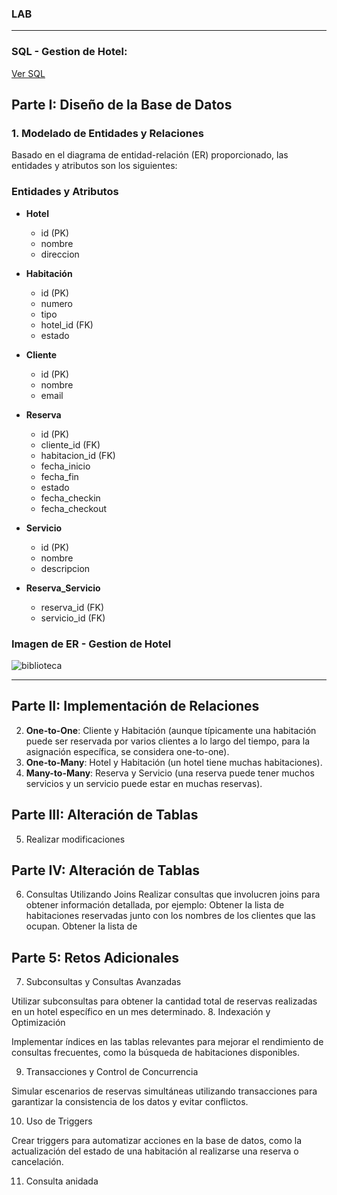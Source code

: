 ### LAB
<hr>

### SQL - Gestion de Hotel:
[Ver SQL](https://github.com/ciberzerone/baseDatos/blob/main/lab01/sql/db_hotle.sql)


## Parte I: Diseño de la Base de Datos

### 1. Modelado de Entidades y Relaciones

Basado en el diagrama de entidad-relación (ER) proporcionado, las entidades y atributos son los siguientes:

### Entidades y Atributos

- **Hotel**
  - id (PK)
  - nombre
  - direccion

- **Habitación**
  - id (PK)
  - numero
  - tipo
  - hotel_id (FK)
  - estado

- **Cliente**
  - id (PK)
  - nombre
  - email

- **Reserva**
  - id (PK)
  - cliente_id (FK)
  - habitacion_id (FK)
  - fecha_inicio
  - fecha_fin
  - estado
  - fecha_checkin
  - fecha_checkout

- **Servicio**
  - id (PK)
  - nombre
  - descripcion

- **Reserva_Servicio**
  - reserva_id (FK)
  - servicio_id (FK)


### Imagen de ER - Gestion de Hotel
![biblioteca](https://github.com/ciberzerone/baseDatos/blob/main/lab01/imagen/gestionhotel.PNG)


<hr>

## Parte II: Implementación de Relaciones

2. **One-to-One**: Cliente y Habitación (aunque típicamente una habitación puede ser reservada por varios clientes a lo largo del tiempo, para la asignación específica, se considera one-to-one).
3. **One-to-Many**: Hotel y Habitación (un hotel tiene muchas habitaciones).
4. **Many-to-Many**: Reserva y Servicio (una reserva puede tener muchos servicios y un servicio puede estar en muchas reservas).


## Parte III: Alteración de Tablas
5. Realizar modificaciones 


## Parte IV: Alteración de Tablas
6. Consultas Utilizando Joins
Realizar consultas que involucren joins para obtener información detallada, por ejemplo:
Obtener la lista de habitaciones reservadas junto con los nombres de los clientes que las ocupan.
Obtener la lista de 

## Parte 5: Retos Adicionales
7. Subconsultas y Consultas Avanzadas

Utilizar subconsultas para obtener la cantidad total de reservas realizadas en un hotel específico en un mes determinado.
8. Indexación y Optimización

Implementar índices en las tablas relevantes para mejorar el rendimiento de consultas frecuentes, como la búsqueda de habitaciones disponibles.

9. Transacciones y Control de Concurrencia

Simular escenarios de reservas simultáneas utilizando transacciones para garantizar la consistencia de los datos y evitar conflictos.

10. Uso de Triggers

Crear triggers para automatizar acciones en la base de datos, como la actualización del estado de una habitación al realizarse una reserva o cancelación.

11. Consulta anidada
